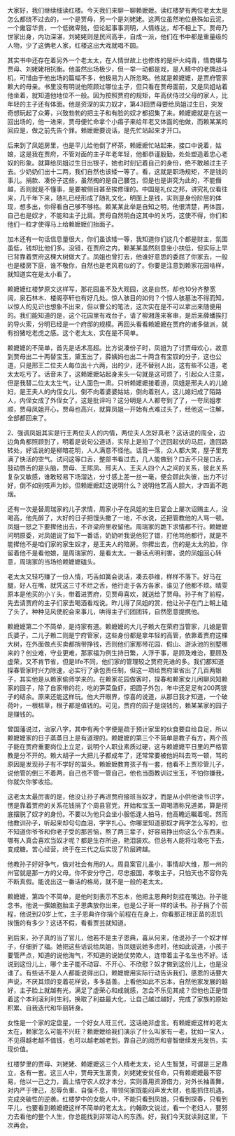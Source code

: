 
大家好，我们继续细读红楼。今天我们来聊一聊赖嬷嬷。读红楼梦有两位老太太是怎么都绕不过去的，一个是贾母，另一个是刘姥姥。这两位虽然地位悬殊如云泥，一个雍容华贵，一个低微卑贱，但论起事事洞明，人情练达，却不相上下。贾母乃世家出身，内功深湛，刘姥姥则是民间高手，自成一派，他们在书中都是重量级的人物，少了这俩老人家，红楼这出大戏就唱不圆。

其实书中还存在着另外一个老太太，在人情世故上也修炼的是炉火纯青，情商堪与贾母、刘姥姥相抗衡。他虽然出场极少，但一举一动都是戏，是人精中的老牌战斗机，可惜由于他出场的篇幅不多，他极易为人所忽略。他就是赖嬷嬷，是贾府管家赖大的母亲。书里没有明说他照顾过哪位主子，但只看在贾母面前，又是凤姐站着他坐着，就知道他地位不一般。因为按照贾府的规矩，年高伏侍过父母的家人，比年轻的主子还有体面。他是资深的实力奴才，第43回贾母要给凤姐过生日，突发奇想玩起了众筹，兴致勃勃的把主子和有脸的奴才都招集了来。赖嬷嬷就是在这一回出场的，他一进来，贾母便忙命拿个小痦子来给年老又体面的他做，而赖某某的回应是，做之前先告个罪。赖嬷嬷要说话，是先忙站起来才开口。

后来到了凤姐房里，也是平儿给他倒了杯茶，赖嬷嬷忙站起来，接口中说着，姑娘，这是我在贾府，不管对面的主子年老年轻，他都恭谨殷勤，处处塑造着忠心老奴的形象。就算给凤姐过生日出银子，她也时刻记着自己的身份，绝不敢越过主子去。少奶奶们出十二两，我们自然也该矮一等了。看，这就是职场规矩，不是钱的事儿。捐款、凑份子这些，虽然掏的是自己腰包，但是也是讲究为此的，不能僭越，否则就是不懂事，是要被侧目甚至挨修理的。中国是礼仪之邦，讲究礼仪看往来，几千年下来，随礼已经形成了随礼文化，明面上是钱，实则是身份阶层的体现，想多出，你得看自己够不够格。赖某某此举是自知之明，他很清楚，再体面，自己也是奴才，不能和主子比肩。贾母自然明白这其中的关巧，这使不得，你们和他们一粒才使得马上给赖嬷嬷们抬面子。

加木还有一句话信息量很大，你们虽该矮一等，我知道你们这几个都是财主，氛围虽低，钱却比他们多。没错，在贾府之内，赖某某虽然刻意坐小扶低，但实际上早已背靠着贾府这棵大树做大了。凤姐也曾打去，他谁好意思的委屈了你家去，一般也是楼房下庭，谁不敬你，自然也是老风君似的了。你要是注意到赖家花园啥样，就知道实在是太小看了。

赖嬷嬷红楼梦原文这样写，那花园虽不及大观园，这是自然，却也10分齐整宽阔，泉石林木、楼阁亭轩也有好几处。惊人骇目的如何？个惊人骇墓法不得而知，以惊人的见识也想象不出来，但以曹公的笔法，这次实在是不可以拿出来随便用的。我们能知道的是，这个花园里有戏台子，请了柳湘莲来客串，是后来薛蟠挨打的导火索，分明已经是一个府邸的规模。再回头看看赖嬷嬷在贾府的诸多做派，就有扮猪吃老虎之感。这个老太太，实在是不简单。

赖嬷嬷的不简单，首先是话术高超。比方说凑份子时，凤姐为了讨贾母欢心，故意到贾母出二十两替宝玉，黛玉出了，薛姨妈也出二十两含有宝钗的分子，这也公道，只是邢王二位夫人每位出十六两，出的少，还不替别人出，这有些不公道，老太太吃亏了。话音未了，这赖嬷嬷站起身来头一句就是这可烦了，引起众人注意，但是我替二位太太生气，让人面色一肃。只听赖嬷嬷接着道，凤姐是邢夫人的儿媳妇，是王夫人的内侄女儿，倒不向着婆婆姑姑，倒向着别人，这儿媳妇成了陌路人，内侄女成了外侄女了，这是批评吗？这分明是人人都夸到了了，一夸凤姐孝顺，贾母凤姐开心，贾母也高兴，就算凤姐一开始有点难过头了，经他这一注解，全部都回来了。

2、强调凤姐其实是行王两位夫人的内情，两位夫人怎好真老？这话说的周全，边边角角都照顾到了，明着是说句公道话，实际上是拍了个迂回起伏的马屁，逢回路转处，好话说的是柳暗花明，人人满意不怪他。话音一落，众人都大笑，屋子里充满了快活的空气。试问这等口舌，整部书看过去，几人能做到？口舌不只是口舌，鼓动唇舌的是头脑，贾母、王熙凤、邢夫人、王夫人四个人之间的关系，彼此关系复杂又敏感，谁敢轻易下场溜达，分寸感上差一丝一毫，便会顾此失彼，出力不讨好，倒不如别吱声为妙。但赖嬷嬷赶这说明什么？说明他艺高人胆大，才四面不跑烟。

还有一次是替周瑞家的儿子求情，周家小子在凤姐的生日宴会上屡次诏赐主人，没喝高，他先醉了，大好的日子把馒头撒了一地，不水说，还把管教他的人骂一顿。凤姐一怒之下要撵他出去，不许梁府里收留他。周瑞家的跪下求情都不行。赖嬷嬷问明原委，对凤姐说了如下一番话，奶奶听我说他犯了错，打他骂他都行，就是不能撵他不是咱们家的家生奴才，是王夫人的陪房。你撵出去，伤的是太太的脸，你留着他不是看他娘，是周瑞家的，是看太太。一番话点明利害，说的凤姐回心转意，周瑞家的当场给赖嬷嬷磕头。

老太太又轻巧赚了一份人情，巧舌如簧会说话，凑去恭维，样样不落下。好马在腿，好人在嘴，就凭这三寸不烂之舌，他行走于各方各家，谁见了他都不烦。晴雯原本是他买的小丫头，带着进贾府，见贾母喜欢，就送给了贾母。孙子有了前程，先去请贾府的主子们家去喝酒看戏说。昨儿得了凤姐的赏，他让孙子在门上朝上磕了头了。种种见风使舵会来事儿，哄得主子们团团转，自然愿意提携他。

赖嬷嬷第二个不简单，是持家有道。赖嬷嬷的大儿子赖大在荣府当管家，儿媳是管氏婆子，二儿子赖二则是宁府管家，这些身份都是拿年轻的高管，依靠着贾府这棵大树，在外面做点买卖都捎带挣钱，否则他们家那带花园、假山、游泳池的别墅哪来的？创业难，守业更难，那家福为例生持日繁，人浮于事，是顾及难治，要顾及虚荣，又不肯节省，但是life不同，他们家的管理较之贾府先进的多。我们都知道探春管家时兴力除速，必实行了承包责任制，但这一项给贾府里省出了几百两银子，其实他是从赖家偷师学来的。在赖家花园做客时，探春和赖家女儿闲聊风知赖家的园子，除了自家带的花，吃的笋菜鱼虾，把圆子外包，年中还足足有200两银子的结余。原来还能这样玩。他大开眼界，惊喜的说道，从那日我才知道，一个破荷叶，一根枯草，根子都是值钱的。可见，贾府的园子是烧钱的，赖某某家的园子是赚钱的。

曾国藩说过，治家八字，其中有两个字便是疏于预计家里的伙食要自给自足，所以赖嬷嬷家的日子蒸蒸日上是有道理的。赖嬷嬷的第三个不简单是教子有方，两个孩子能在贾府重要岗位上立足，说明个人职业素质过硬，这与赖嬷嬷平日里的严格管教是分不开的。赖大胡子一大把儿子都成年了，还常常要被他妈叫去骂一顿，骂的原因是发现孙子有不学好的苗头。赖嬷嬷教育孩子有一套，他看不上贾珍管儿子，说他管的倒三不着两，自己也不管一管自己，他也当面教训过宝玉，不怕你嫌我，你就欠你爹收拾。

这老太太最厉害的是，他没让孙子再进贾府接班当奴才，而是从小供他读书识字，愣是靠着贾府的关系花钱捐了个周县官党，开始和宝玉一周喝酒称兄道弟，算是彻底摆脱了奴才的身份。不要以为他只会坐小服低逢人拍马，他高瞻远瞩着呢。然而他教训孙子，听起来却句句血泪，字字扎心。你哪里知道那奴才两字怎么写的，也不知道你爷爷和你老子受的那苦恼，熬了两三辈子，好容易挣出你这么个东西来。哪有人真会喜欢当奴才呢？都是生存所迫，艳泪装欢。但总有人能将垃圾吃下去，变成糖。苦心经营，终于在三代之后实现了阶层跨越。

他教孙子好好争气，做对社会有用的人。周县案官儿虽小，事情却大维，那一州的州官就是那一方的父母。你不安分守己，尽忠报国，孝敬主子，只怕天也不容你先不断真假。能说出这一番话的格局，就不是一般的老太太。

赖嬷嬷，第四个不简单，是他时刻表示不忘本，他把主恩典时刻挂在嘴边。孙子能念书，他说一摞娘胞胎主子恩典放你出来，也是公子哥一样的读书。孙子捐了个前程，他说到20岁上忙，主子恩典许你捐个前程在在身上，你看那正根正苗的忍饥挨饿的有多少？这话不假，看看贾芸就知道。

到后来，孙子真的当了官儿，他若不是主子恩典，喜从何来，他说孙子一个奴才样子，仔细折了福。她把这些话说给凤姐，当凤姐说她多虑时，他如此说道，小孩子要管严点，知道的说他淘气，不知道的说她仗势欺人，连带着主子名生也不好。话说到这份儿上，哪个主子能不动容、不开心、不欣慰？奴才做到这份儿上，也是没谁了。有些话不是人人都能说得出口，赖嬷嬷用实际行动告诉我们，感恩的话要大声说，不厌其烦的变着花样说，多多益善。上看他如此不忘本，自然他家发展的越好，主子脸上就越有光，满足了虚荣心和成就感，怎会不乐见其成？但他也正是借着这个本利滚利利生利，换取了利益最大化，让自己越过越好，完成了家族的原始积累、自我迭代和华丽转身。

女性是一个家的定盘星，一个好女人旺三代，这话绝非虚言。有赖嬷嬷这样的老太太在，赖家怎么可能不兴旺？赖嬷嬷给我们演示了什么叫家有一老，犹如一宝人，不见得越老越不值钱，也可以越老越老到，靠自己的阅历和睿智继续发光发热，实现价值。

红楼梦里的贾母、刘姥姥、赖嬷嬷这三个人精老太太，论人生智慧，可谓是三足鼎立，各有一套。这三人中，贾母天生富贵，刘姥姥安贫任命，只有赖嬷嬷最不容易，他以一己之力，面上恪守农人奴才本分，实则善用资源借力，对外长袖善舞，对内严于律己，忍辱负重、自强不息，带领何家既能闷声发大财，也能抓住机遇，完成突破性的逆袭。红楼梦中的女能人中，不能只看到凤姐，只看到探春，只看到平儿，也要看到赖嬷嬷这样不简单的老太太。约翰欧文说过，看一个老妇人，要努力去看他的整个人生，你总能找到非常动人的东西。好，我们今天就读到这里，下次再会。



